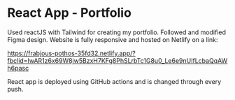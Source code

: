 # React App - Portfolio

Used reactJS with Tailwind for creating my portfolio. Followed and modified Figma design. Website is fully responsive and hosted on Netlify on a link:
<p>
<a href="https://frabjous-pothos-35fd32.netlify.app/?fbclid=IwAR1z6x69W8jw5BzxH7KFg8PhSLrbTc1G8u0_Le6e9nUIfLcbaQqAWh6pasc">https://frabjous-pothos-35fd32.netlify.app/?fbclid=IwAR1z6x69W8jw5BzxH7KFg8PhSLrbTc1G8u0_Le6e9nUIfLcbaQqAWh6pasc</a></p>

React app is deployed using GitHub actions and is changed through every push.
